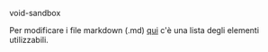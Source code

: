 void-sandbox

Per modificare i file markdown (.md) [qui](https://docs.github.com/en/get-started/writing-on-github/getting-started-with-writing-and-formatting-on-github/basic-writing-and-formatting-syntax) c'è una lista degli elementi utilizzabili.